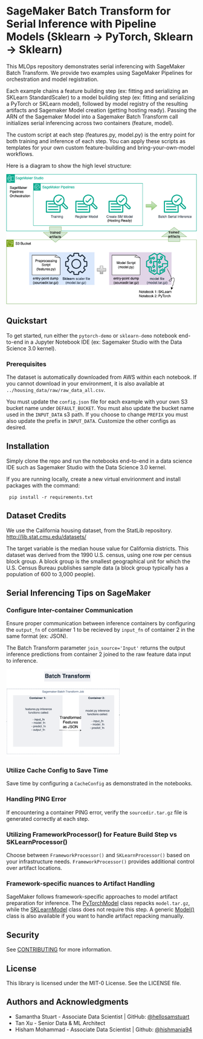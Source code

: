 # SageMaker Batch Transform for Serial Inference with Pipeline Models (Sklearn -> PyTorch, Sklearn -> Sklearn)

This MLOps repository demonstrates serial inferencing with SageMaker Batch Transform. We provide two examples using SageMaker Pipelines for orchestration and model registration. 

Each example chains a feature building step (ex: fitting and serializing an SKLearn StandardScaler) to a model building step (ex: fitting and serializing a PyTorch or SKLearn model), followed by model registry of the resulting artifacts and Sagemaker Model creation (getting hosting ready). Passing the ARN of the Sagemaker Model into a Sagemaker Batch Transform call initializes serial inferencing across two containers (feature, model).

The custom script at each step (features.py, model.py) is the entry point for both training and inference of each step. You can apply these scripts as templates for your own custom feature-building and bring-your-own-model workflows.

Here is a diagram to show the high level structure:

<img src="images/pipeline_model_with_serial_inference.png"
      alt = "pipeline-visual"
      style="float: center; margin-right: 10px;" />

## Quickstart
To get started, run either the `pytorch-demo` or `sklearn-demo` notebook end-to-end in a Jupyter Notebook IDE (ex: Sagemaker Studio with the Data Science 3.0 kernel). 

### Prerequisites
The dataset is automatically downloaded from AWS within each notebook. If you cannot download in your environment, it is also available at `../housing_data/raw/raw_data_all.csv`. 

You must update the `config.json` file for each example with your own S3 bucket name under `DEFAULT_BUCKET`. You must also update the bucket name used in the `INPUT_DATA` s3 path. If  you choose to change `PREFIX` you must also update the prefix in `INPUT_DATA`. Customize the other configs as desired. 

## Installation
Simply clone the repo and run the notebooks end-to-end in a data science IDE such as Sagemaker Studio with the Data Science 3.0 kernel. 

If you are running locally, create a new virtual envirionment and install packages with the command:

```terminal
 pip install -r requirements.txt
```

## Dataset Credits
We use the California housing dataset, from the StatLib repository. http://lib.stat.cmu.edu/datasets/

The target variable is the median house value for California districts. This dataset was derived from the 1990 U.S. census, using one row per census block group. A block group is the smallest geographical unit for which the U.S. Census Bureau publishes sample data (a block group typically has a population of 600 to 3,000 people).

## Serial Inferencing Tips on SageMaker

### Configure Inter-container Communication
Ensure proper communication between inference containers by configuring the `output_fn` of container 1 to be recieved by `input_fn` of container 2 in the same format (ex: JSON). 

The Batch Transform parameter `join_source='Input'` returns the output inference predictions from container 2 joined to the raw feature data input to inference. 

<img src="images/batch-transform.png" alt="batch-transform-visual" width="300" style="float: center; margin-right: 10px;" />

### Utilize Cache Config to Save Time
Save time by configuring a `CacheConfig` as demonstrated in the notebooks.

### Handling PING Error
If encountering a container PING error, verify the `sourcedir.tar.gz` file is generated correctly at each step.

### Utilizing FrameworkProcessor() for Feature Build Step vs SKLearnProcessor()
Choose between `FrameworkProcessor()` and `SKLearnProcessor()` based on your infrastructure needs. `FrameworkProcessor()` provides additional control over artifact locations.

### Framework-specific nuances to Artifact Handling
SageMaker follows framework-specific approaches to model artifact preparation for inference. The [PyTorchModel](https://sagemaker.readthedocs.io/en/stable/frameworks/pytorch/using_pytorch.html#create-a-pytorchmodel-object) class repacks `model.tar.gz`, while the [SKLearnModel](https://sagemaker.readthedocs.io/en/stable/frameworks/sklearn/sagemaker.sklearn.html#sagemaker.sklearn.model.SKLearnModel) class does not require this step. A generic [Model()](https://sagemaker.readthedocs.io/en/stable/frameworks/sklearn/sagemaker.sklearn.html#sagemaker.sklearn.model.SKLearnModel) class is also available if you want to handle artifact repacking manually. 

## Security

See [CONTRIBUTING](CONTRIBUTING.md#security-issue-notifications) for more information.

## License

This library is licensed under the MIT-0 License. See the LICENSE file.

## Authors and Acknowledgments
- Samantha Stuart - Associate Data Scientist | GitHub: [@hellosamstuart](https://github.com/hellosamstuart)
- Tan Xu - Senior Data & ML Architect
- Hisham Mohammad - Associate Data Scientist | Github: [@hishmania94](https://github.com/hishmania94)
